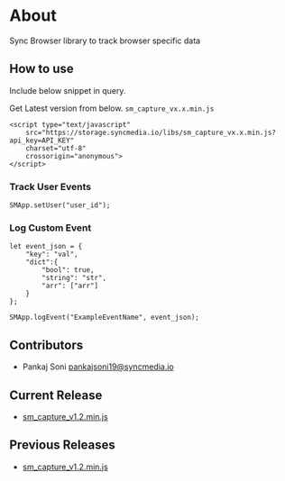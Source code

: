 # About

Sync Browser library to track browser specific data

## How to use

Include below snippet in query. 

Get Latest version from below. `sm_capture_vx.x.min.js`

```
<script type="text/javascript" 
    src="https://storage.syncmedia.io/libs/sm_capture_vx.x.min.js?api_key=API_KEY" 
    charset="utf-8" 
    crossorigin="anonymous">
</script>
```

### Track User Events

```
SMApp.setUser("user_id");
```

### Log Custom Event

```
let event_json = {
    "key": "val",
    "dict":{
        "bool": true,
        "string": "str",
        "arr": ["arr"]
    }
};

SMApp.logEvent("ExampleEventName", event_json);
```

## Contributors

* Pankaj Soni <pankajsoni19@syncmedia.io>

## Current Release

* [sm\_capture\_v1.2.min.js](https://storage.syncmedia.io/libs/sm_capture_v1.2.min.js)

## Previous Releases

* [sm\_capture\_v1.2.min.js](https://storage.syncmedia.io/libs/sm_capture_v1.2.min.js)
